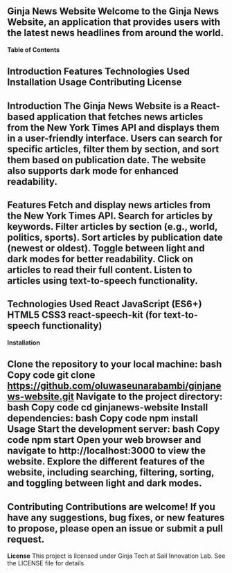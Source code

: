 **Ginja News Website**
Welcome to the Ginja News Website, an application that provides users with the latest news headlines from around the world.
----------------------------------------------------------------------------------------------------------------------------------------------------------------
**Table of Contents**

Introduction
Features
Technologies Used
Installation
Usage
Contributing
License
---------------------------------------------------------------------------------------------------------------------------------------------------------------
**Introduction**
The Ginja News Website is a React-based application that fetches news articles from the New York Times API and displays them in a user-friendly interface. Users can search for specific articles, filter them by section, and sort them based on publication date. The website also supports dark mode for enhanced readability.
----------------------------------------------------------------------------------------------------------------------------------------------------------------
**Features**
Fetch and display news articles from the New York Times API.
Search for articles by keywords.
Filter articles by section (e.g., world, politics, sports).
Sort articles by publication date (newest or oldest).
Toggle between light and dark modes for better readability.
Click on articles to read their full content.
Listen to articles using text-to-speech functionality.
----------------------------------------------------------------------------------------------------------------------------------------------------------------

**Technologies Used**
React
JavaScript (ES6+)
HTML5
CSS3
react-speech-kit (for text-to-speech functionality)
----------------------------------------------------------------------------------------------------------------------------------------------------------------
**Installation**

Clone the repository to your local machine:
bash
Copy code
git clone https://github.com/oluwaseunarabambi/ginjanews-website.git
Navigate to the project directory:
bash
Copy code
cd ginjanews-website
Install dependencies:
bash
Copy code
npm install
Usage
Start the development server:
bash
Copy code
npm start
Open your web browser and navigate to http://localhost:3000 to view the website.
Explore the different features of the website, including searching, filtering, sorting, and toggling between light and dark modes.
----------------------------------------------------------------------------------------------------------------------------------------------------------------
**Contributing**
Contributions are welcome! If you have any suggestions, bug fixes, or new features to propose, please open an issue or submit a pull request.
----------------------------------------------------------------------------------------------------------------------------------------------------------------
**License**
This project is licensed under Ginja Tech at Sail Innovation Lab. See the LICENSE file for details
